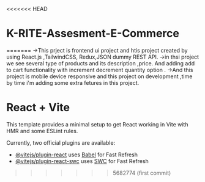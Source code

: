 <<<<<<< HEAD
# K-RITE-Assesment-E-Commerce
=======
->This prject is frontend ui project and htis project created by using React.js ,TailwindCSS, Redux,JSON dummy REST API.
->in thsi project we see several type of products and its description ,price. And adding add to cart functionality with increment decrement quantity option .
->And this project is mobile device responsive and this project on development ,time by time i'm adding some extra fetures in this project.
# React + Vite

This template provides a minimal setup to get React working in Vite with HMR and some ESLint rules.

Currently, two official plugins are available:

- [@vitejs/plugin-react](https://github.com/vitejs/vite-plugin-react/blob/main/packages/plugin-react/README.md) uses [Babel](https://babeljs.io/) for Fast Refresh
- [@vitejs/plugin-react-swc](https://github.com/vitejs/vite-plugin-react-swc) uses [SWC](https://swc.rs/) for Fast Refresh
>>>>>>> 5682774 (first commit)
